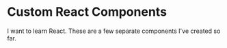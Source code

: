 # Custom React Components
I want to learn React. These are a few separate components I've created so far.
